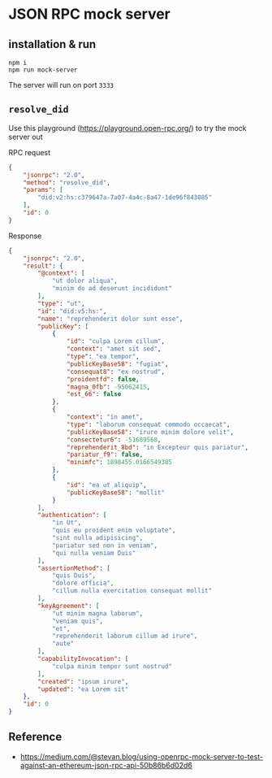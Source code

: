 # JSON RPC mock server

## installation & run

```
npm i
npm run mock-server
```

The server will run on port `3333`

## `resolve_did` 

Use this playground (https://playground.open-rpc.org/) to try the mock server out

RPC request

```json
{
    "jsonrpc": "2.0",
    "method": "resolve_did",
    "params": [
        "did:v2:hs:c379647a-7a07-4a4c-8a47-1de96f843085"
    ],
    "id": 0
}
```

Response

```json
{
    "jsonrpc": "2.0",
    "result": {
        "@context": [
            "ut dolor aliqua",
            "minim do ad deserunt incididunt"
        ],
        "type": "ut",
        "id": "did:v5:hs:",
        "name": "reprehenderit dolor sunt esse",
        "publicKey": [
            {
                "id": "culpa Lorem cillum",
                "context": "amet sit sed",
                "type": "ea tempor",
                "publicKeyBase58": "fugiat",
                "consequat8": "ex nostrud",
                "proidentfd": false,
                "magna_0fb": -95062415,
                "est_66": false
            },
            {
                "context": "in amet",
                "type": "laborum consequat commodo occaecat",
                "publicKeyBase58": "irure minim dolore velit",
                "consectetur6": -51689568,
                "reprehenderit_8bd": "in Excepteur quis pariatur",
                "pariatur_f9": false,
                "minimfc": 1898455.0166549385
            },
            {
                "id": "ea ut aliquip",
                "publicKeyBase58": "mollit"
            }
        ],
        "authentication": [
            "in Ut",
            "quis eu proident enim voluptate",
            "sint nulla adipisicing",
            "pariatur sed non in veniam",
            "qui nulla veniam Duis"
        ],
        "assertionMethod": [
            "quis Duis",
            "dolore officia",
            "cillum nulla exercitation consequat mollit"
        ],
        "keyAgreement": [
            "ut minim magna laborum",
            "veniam quis",
            "et",
            "reprehenderit laborum cillum ad irure",
            "aute"
        ],
        "capabilityInvocation": [
            "culpa minim tempor sunt nostrud"
        ],
        "created": "ipsum irure",
        "updated": "ea Lorem sit"
    },
    "id": 0
}
```



## Reference

- https://medium.com/@stevan.blog/using-openrpc-mock-server-to-test-against-an-ethereum-json-rpc-api-50b86b6d02d6


